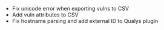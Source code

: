  * Fix unicode error when exporting vulns to CSV
 * Add vuln attributes to CSV
 * Fix hostname parsing and add external ID to Qualys plugin
